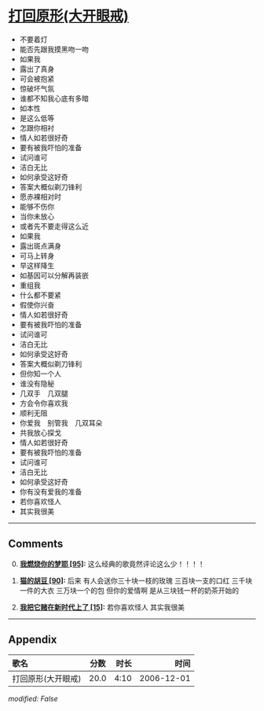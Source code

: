 # [打回原形(大开眼戒)](https://music.163.com/song?id=65584)

* 不要着灯
* 能否先跟我摸黑吻一吻
* 如果我
* 露出了真身
* 可会被抱紧
* 惊破坏气氛
* 谁都不知我心底有多暗
* 如本性
* 是这么低等
* 怎跟你相衬
* 情人如若很好奇
* 要有被我吓怕的准备
* 试问谁可
* 洁白无比
* 如何承受这好奇
* 答案大概似剃刀锋利
* 愿赤裸相对时
* 能够不伤你
* 当你未放心
* 或者先不要走得这么近
* 如果我
* 露出斑点满身
* 可马上转身
* 早这样降生
* 如基因可以分解再装嵌
* 重组我
* 什么都不要紧
* 假使你兴奋
* 情人如若很好奇
* 要有被我吓怕的准备
* 试问谁可
* 洁白无比
* 如何承受这好奇
* 答案大概似剃刀锋利
* 但你知一个人
* 谁没有隐秘
* 几双手　几双腿
* 方会令你喜欢我
* 顺利无阻
* 你爱我　别管我　几双耳朵
* 共我放心探戈
* 情人如若很好奇
* 要有被我吓怕的准备
* 试问谁可
* 洁白无比
* 如何承受这好奇
* 你有没有爱我的准备
* 若你喜欢怪人
* 其实我很美


---

## Comments
0. **[我燃烧你的梦耶 \[95\]](https://music.163.com/#/user/home?id=63520836):** 这么经典的歌竟然评论这么少！！！！

1. **[猫的胡豆 \[90\]](https://music.163.com/#/user/home?id=267569870):** 后来  有人会送你三十块一枝的玫瑰  三百块一支的口红 三千块一件的大衣 三万块一个的包 但你的爱情啊 是从三块钱一杯的奶茶开始的

2. **[我把它赌在新时代上了 \[15\]](https://music.163.com/#/user/home?id=504140658):** 若你喜欢怪人 其实我很美



---

## Appendix

|歌名|分数|时长|时间|
|:---|:---:|---:|---:|
|打回原形(大开眼戒)|20.0|4:10|2006-12-01

*modified: False*